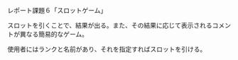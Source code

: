 レポート課題６「スロットゲーム」

スロットを引くことで、結果が出る。また、その結果に応じて表示されるコメントが異なる簡易的なゲーム。

使用者にはランクと名前があり、それを指定すればスロットを引ける。
